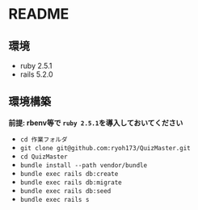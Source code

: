 # README

## 環境

- ruby 2.5.1
- rails 5.2.0

## 環境構築

 **前提: rbenv等で `ruby 2.5.1`を導入しておいてください**

- `cd 作業フォルダ`
- `git clone git@github.com:ryoh173/QuizMaster.git`
- `cd QuizMaster`
- `bundle install --path vendor/bundle`
- `bundle exec rails db:create`
- `bundle exec rails db:migrate`
- `bundle exec rails db:seed`
- `bundle exec rails s`
